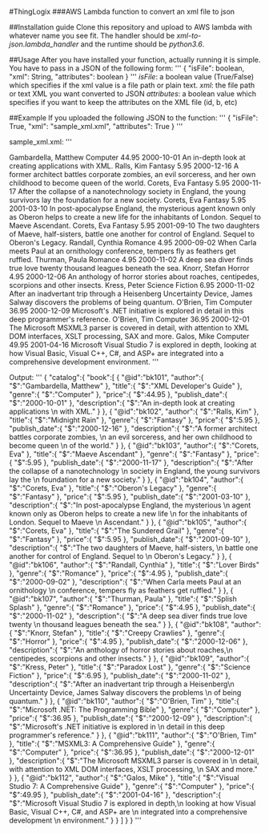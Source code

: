 #ThingLogix
###AWS Lambda function to convert an xml file to json 

##Installation guide
Clone this repository and upload to AWS lambda with whatever name you see fit. The handler should be *xml-to-json.lambda_handler* and the runtime should be *python3.6*. 

##Usage
After you have installed your function, actually running it is simple. You have to pass in a JSON of the following form: 
'''
{
    "isFile": boolean,
    "xml": String,
    "attributes": boolean
}
'''
*isFile*: a boolean value (True/False) which specifies if the xml value is a file path or plain text. 
*xml*: the file path or text XML you want converted to JSON
*attributes*: a boolean value which specifies if you want to keep the attributes on the XML file (id, b, etc)

##Example
If you uploaded the following JSON to the function: 
'''
{
    "isFile": True,
    "xml": "sample_xml.xml",
    "attributes": True
}
'''

sample_xml.xml:
'''
<?xml version="1.0"?>
<catalog>
   <book id="bk101">
      <author>Gambardella, Matthew</author>
      <title>XML Developer's Guide</title>
      <genre>Computer</genre>
      <price>44.95</price>
      <publish_date>2000-10-01</publish_date>
      <description>An in-depth look at creating applications
      with XML.</description>
   </book>
   <book id="bk102">
      <author>Ralls, Kim</author>
      <title>Midnight Rain</title>
      <genre>Fantasy</genre>
      <price>5.95</price>
      <publish_date>2000-12-16</publish_date>
      <description>A former architect battles corporate zombies,
      an evil sorceress, and her own childhood to become queen
      of the world.</description>
   </book>
   <book id="bk103">
      <author>Corets, Eva</author>
      <title>Maeve Ascendant</title>
      <genre>Fantasy</genre>
      <price>5.95</price>
      <publish_date>2000-11-17</publish_date>
      <description>After the collapse of a nanotechnology
      society in England, the young survivors lay the
      foundation for a new society.</description>
   </book>
   <book id="bk104">
      <author>Corets, Eva</author>
      <title>Oberon's Legacy</title>
      <genre>Fantasy</genre>
      <price>5.95</price>
      <publish_date>2001-03-10</publish_date>
      <description>In post-apocalypse England, the mysterious
      agent known only as Oberon helps to create a new life
      for the inhabitants of London. Sequel to Maeve
      Ascendant.</description>
   </book>
   <book id="bk105">
      <author>Corets, Eva</author>
      <title>The Sundered Grail</title>
      <genre>Fantasy</genre>
      <price>5.95</price>
      <publish_date>2001-09-10</publish_date>
      <description>The two daughters of Maeve, half-sisters,
      battle one another for control of England. Sequel to
      Oberon's Legacy.</description>
   </book>
   <book id="bk106">
      <author>Randall, Cynthia</author>
      <title>Lover Birds</title>
      <genre>Romance</genre>
      <price>4.95</price>
      <publish_date>2000-09-02</publish_date>
      <description>When Carla meets Paul at an ornithology
      conference, tempers fly as feathers get ruffled.</description>
   </book>
   <book id="bk107">
      <author>Thurman, Paula</author>
      <title>Splish Splash</title>
      <genre>Romance</genre>
      <price>4.95</price>
      <publish_date>2000-11-02</publish_date>
      <description>A deep sea diver finds true love twenty
      thousand leagues beneath the sea.</description>
   </book>
   <book id="bk108">
      <author>Knorr, Stefan</author>
      <title>Creepy Crawlies</title>
      <genre>Horror</genre>
      <price>4.95</price>
      <publish_date>2000-12-06</publish_date>
      <description>An anthology of horror stories about roaches,
      centipedes, scorpions  and other insects.</description>
   </book>
   <book id="bk109">
      <author>Kress, Peter</author>
      <title>Paradox Lost</title>
      <genre>Science Fiction</genre>
      <price>6.95</price>
      <publish_date>2000-11-02</publish_date>
      <description>After an inadvertant trip through a Heisenberg
      Uncertainty Device, James Salway discovers the problems
      of being quantum.</description>
   </book>
   <book id="bk110">
      <author>O'Brien, Tim</author>
      <title>Microsoft .NET: The Programming Bible</title>
      <genre>Computer</genre>
      <price>36.95</price>
      <publish_date>2000-12-09</publish_date>
      <description>Microsoft's .NET initiative is explored in
      detail in this deep programmer's reference.</description>
   </book>
   <book id="bk111">
      <author>O'Brien, Tim</author>
      <title>MSXML3: A Comprehensive Guide</title>
      <genre>Computer</genre>
      <price>36.95</price>
      <publish_date>2000-12-01</publish_date>
      <description>The Microsoft MSXML3 parser is covered in
      detail, with attention to XML DOM interfaces, XSLT processing,
      SAX and more.</description>
   </book>
   <book id="bk112">
      <author>Galos, Mike</author>
      <title>Visual Studio 7: A Comprehensive Guide</title>
      <genre>Computer</genre>
      <price>49.95</price>
      <publish_date>2001-04-16</publish_date>
      <description>Microsoft Visual Studio 7 is explored in depth,
      looking at how Visual Basic, Visual C++, C#, and ASP+ are
      integrated into a comprehensive development
      environment.</description>
   </book>
</catalog>
'''

Output:
'''
{
   "catalog":{
      "book":[
         {
            "@id":"bk101",
            "author":{
               "$":"Gambardella, Matthew"
            },
            "title":{
               "$":"XML Developer's Guide"
            },
            "genre":{
               "$":"Computer"
            },
            "price":{
               "$":44.95
            },
            "publish_date":{
               "$":"2000-10-01"
            },
            "description":{
               "$":"An in-depth look at creating applications \n      with XML."
            }
         },
         {
            "@id":"bk102",
            "author":{
               "$":"Ralls, Kim"
            },
            "title":{
               "$":"Midnight Rain"
            },
            "genre":{
               "$":"Fantasy"
            },
            "price":{
               "$":5.95
            },
            "publish_date":{
               "$":"2000-12-16"
            },
            "description":{
               "$":"A former architect battles corporate zombies, \n      an evil sorceress, and her own childhood to become queen \n      of the world."
            }
         },
         {
            "@id":"bk103",
            "author":{
               "$":"Corets, Eva"
            },
            "title":{
               "$":"Maeve Ascendant"
            },
            "genre":{
               "$":"Fantasy"
            },
            "price":{
               "$":5.95
            },
            "publish_date":{
               "$":"2000-11-17"
            },
            "description":{
               "$":"After the collapse of a nanotechnology \n      society in England, the young survivors lay the \n      foundation for a new society."
            }
         },
         {
            "@id":"bk104",
            "author":{
               "$":"Corets, Eva"
            },
            "title":{
               "$":"Oberon's Legacy"
            },
            "genre":{
               "$":"Fantasy"
            },
            "price":{
               "$":5.95
            },
            "publish_date":{
               "$":"2001-03-10"
            },
            "description":{
               "$":"In post-apocalypse England, the mysterious \n      agent known only as Oberon helps to create a new life \n      for the inhabitants of London. Sequel to Maeve \n      Ascendant."
            }
         },
         {
            "@id":"bk105",
            "author":{
               "$":"Corets, Eva"
            },
            "title":{
               "$":"The Sundered Grail"
            },
            "genre":{
               "$":"Fantasy"
            },
            "price":{
               "$":5.95
            },
            "publish_date":{
               "$":"2001-09-10"
            },
            "description":{
               "$":"The two daughters of Maeve, half-sisters, \n      battle one another for control of England. Sequel to \n      Oberon's Legacy."
            }
         },
         {
            "@id":"bk106",
            "author":{
               "$":"Randall, Cynthia"
            },
            "title":{
               "$":"Lover Birds"
            },
            "genre":{
               "$":"Romance"
            },
            "price":{
               "$":4.95
            },
            "publish_date":{
               "$":"2000-09-02"
            },
            "description":{
               "$":"When Carla meets Paul at an ornithology \n      conference, tempers fly as feathers get ruffled."
            }
         },
         {
            "@id":"bk107",
            "author":{
               "$":"Thurman, Paula"
            },
            "title":{
               "$":"Splish Splash"
            },
            "genre":{
               "$":"Romance"
            },
            "price":{
               "$":4.95
            },
            "publish_date":{
               "$":"2000-11-02"
            },
            "description":{
               "$":"A deep sea diver finds true love twenty \n      thousand leagues beneath the sea."
            }
         },
         {
            "@id":"bk108",
            "author":{
               "$":"Knorr, Stefan"
            },
            "title":{
               "$":"Creepy Crawlies"
            },
            "genre":{
               "$":"Horror"
            },
            "price":{
               "$":4.95
            },
            "publish_date":{
               "$":"2000-12-06"
            },
            "description":{
               "$":"An anthology of horror stories about roaches,\n      centipedes, scorpions  and other insects."
            }
         },
         {
            "@id":"bk109",
            "author":{
               "$":"Kress, Peter"
            },
            "title":{
               "$":"Paradox Lost"
            },
            "genre":{
               "$":"Science Fiction"
            },
            "price":{
               "$":6.95
            },
            "publish_date":{
               "$":"2000-11-02"
            },
            "description":{
               "$":"After an inadvertant trip through a Heisenberg\n      Uncertainty Device, James Salway discovers the problems \n      of being quantum."
            }
         },
         {
            "@id":"bk110",
            "author":{
               "$":"O'Brien, Tim"
            },
            "title":{
               "$":"Microsoft .NET: The Programming Bible"
            },
            "genre":{
               "$":"Computer"
            },
            "price":{
               "$":36.95
            },
            "publish_date":{
               "$":"2000-12-09"
            },
            "description":{
               "$":"Microsoft's .NET initiative is explored in \n      detail in this deep programmer's reference."
            }
         },
         {
            "@id":"bk111",
            "author":{
               "$":"O'Brien, Tim"
            },
            "title":{
               "$":"MSXML3: A Comprehensive Guide"
            },
            "genre":{
               "$":"Computer"
            },
            "price":{
               "$":36.95
            },
            "publish_date":{
               "$":"2000-12-01"
            },
            "description":{
               "$":"The Microsoft MSXML3 parser is covered in \n      detail, with attention to XML DOM interfaces, XSLT processing, \n      SAX and more."
            }
         },
         {
            "@id":"bk112",
            "author":{
               "$":"Galos, Mike"
            },
            "title":{
               "$":"Visual Studio 7: A Comprehensive Guide"
            },
            "genre":{
               "$":"Computer"
            },
            "price":{
               "$":49.95
            },
            "publish_date":{
               "$":"2001-04-16"
            },
            "description":{
               "$":"Microsoft Visual Studio 7 is explored in depth,\n      looking at how Visual Basic, Visual C++, C#, and ASP+ are \n      integrated into a comprehensive development \n      environment."
            }
         }
      ]
   }
}
'''
